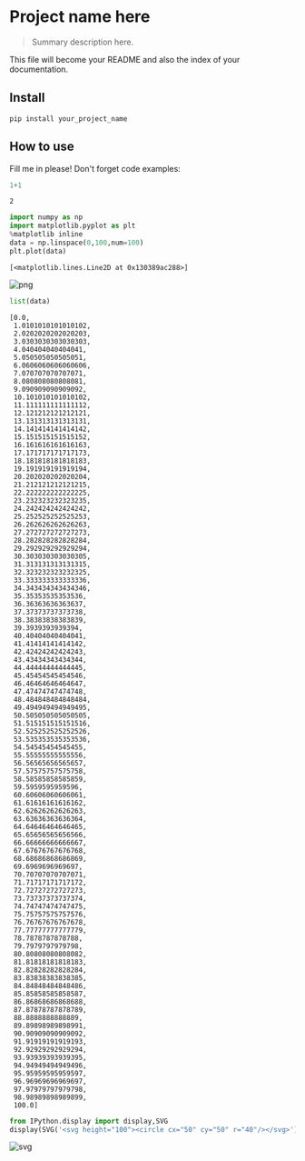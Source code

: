 # Project name here
> Summary description here.


This file will become your README and also the index of your documentation.

## Install

`pip install your_project_name`

## How to use

Fill me in please! Don't forget code examples:

```python
1+1
```




    2



```python
import numpy as np
import matplotlib.pyplot as plt
%matplotlib inline
data = np.linspace(0,100,num=100)
plt.plot(data)
```




    [<matplotlib.lines.Line2D at 0x130389ac288>]




![png](docs/images/output_6_1.png)


```python
list(data)
```




    [0.0,
     1.0101010101010102,
     2.0202020202020203,
     3.0303030303030303,
     4.040404040404041,
     5.050505050505051,
     6.0606060606060606,
     7.070707070707071,
     8.080808080808081,
     9.090909090909092,
     10.101010101010102,
     11.111111111111112,
     12.121212121212121,
     13.131313131313131,
     14.141414141414142,
     15.151515151515152,
     16.161616161616163,
     17.171717171717173,
     18.181818181818183,
     19.191919191919194,
     20.202020202020204,
     21.212121212121215,
     22.222222222222225,
     23.232323232323235,
     24.242424242424242,
     25.252525252525253,
     26.262626262626263,
     27.272727272727273,
     28.282828282828284,
     29.292929292929294,
     30.303030303030305,
     31.313131313131315,
     32.323232323232325,
     33.333333333333336,
     34.343434343434346,
     35.35353535353536,
     36.36363636363637,
     37.37373737373738,
     38.38383838383839,
     39.3939393939394,
     40.40404040404041,
     41.41414141414142,
     42.42424242424243,
     43.43434343434344,
     44.44444444444445,
     45.45454545454546,
     46.46464646464647,
     47.47474747474748,
     48.484848484848484,
     49.494949494949495,
     50.505050505050505,
     51.515151515151516,
     52.525252525252526,
     53.535353535353536,
     54.54545454545455,
     55.55555555555556,
     56.56565656565657,
     57.57575757575758,
     58.58585858585859,
     59.5959595959596,
     60.60606060606061,
     61.61616161616162,
     62.62626262626263,
     63.63636363636364,
     64.64646464646465,
     65.65656565656566,
     66.66666666666667,
     67.67676767676768,
     68.68686868686869,
     69.6969696969697,
     70.70707070707071,
     71.71717171717172,
     72.72727272727273,
     73.73737373737374,
     74.74747474747475,
     75.75757575757576,
     76.76767676767678,
     77.77777777777779,
     78.7878787878788,
     79.7979797979798,
     80.80808080808082,
     81.81818181818183,
     82.82828282828284,
     83.83838383838385,
     84.84848484848486,
     85.85858585858587,
     86.86868686868688,
     87.87878787878789,
     88.8888888888889,
     89.89898989898991,
     90.90909090909092,
     91.91919191919193,
     92.92929292929294,
     93.93939393939395,
     94.94949494949496,
     95.95959595959597,
     96.96969696969697,
     97.97979797979798,
     98.98989898989899,
     100.0]



```python
from IPython.display import display,SVG
display(SVG('<svg height="100"><circle cx="50" cy="50" r="40"/></svg>'))
```


![svg](docs/images/output_8_0.svg)

